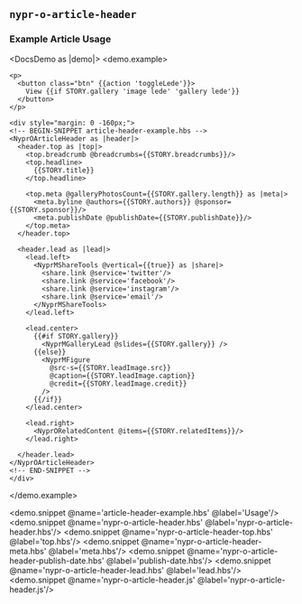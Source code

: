 ## `nypr-o-article-header`

### Example Article Usage

<DocsDemo as |demo|>
  <demo.example>

    <p>
      <button class="btn" {{action 'toggleLede'}}>
        View {{if STORY.gallery 'image lede' 'gallery lede'}}
      </button>
    </p>

    <div style="margin: 0 -160px;">
    <!-- BEGIN-SNIPPET article-header-example.hbs -->
    <NyprOArticleHeader as |header|>
      <header.top as |top|>
        <top.breadcrumb @breadcrumbs={{STORY.breadcrumbs}}/>
        <top.headline>
          {{STORY.title}}
        </top.headline>

        <top.meta @galleryPhotosCount={{STORY.gallery.length}} as |meta|>
          <meta.byline @authors={{STORY.authors}} @sponsor={{STORY.sponsor}}/>
          <meta.publishDate @publishDate={{STORY.publishDate}}/>
        </top.meta>
      </header.top>

      <header.lead as |lead|>
        <lead.left>
          <NyprMShareTools @vertical={{true}} as |share|>
            <share.link @service='twitter'/>
            <share.link @service='facebook'/>
            <share.link @service='instagram'/>
            <share.link @service='email'/>
          </NyprMShareTools>
        </lead.left>

        <lead.center>
          {{#if STORY.gallery}}
            <NyprMGalleryLead @slides={{STORY.gallery}} />
          {{else}}
            <NyprMFigure
              @src-s={{STORY.leadImage.src}}
              @caption={{STORY.leadImage.caption}}
              @credit={{STORY.leadImage.credit}}
            />
          {{/if}}
        </lead.center>

        <lead.right>
          <NyprORelatedContent @items={{STORY.relatedItems}}/>
        </lead.right>

      </header.lead>
    </NyprOArticleHeader>
    <!-- END-SNIPPET -->
    </div>
  </demo.example>

  <demo.snippet @name='article-header-example.hbs' @label='Usage'/>
  <demo.snippet @name='nypr-o-article-header.hbs' @label='nypr-o-article-header.hbs'/>
  <demo.snippet @name='nypr-o-article-header-top.hbs' @label='top.hbs'/>
  <demo.snippet @name='nypr-o-article-header-meta.hbs' @label='meta.hbs'/>
  <demo.snippet @name='nypr-o-article-header-publish-date.hbs' @label='publish-date.hbs'/>
  <demo.snippet @name='nypr-o-article-header-lead.hbs' @label='lead.hbs'/>
  <demo.snippet @name='nypr-o-article-header.js' @label='nypr-o-article-header.js'/>
</DocsDemo>
